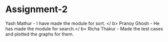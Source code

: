 # Assignment-2

Yash Mathur - I have made the module for sort. </ b>
Pranoy Ghosh - He has made the module for search.</ b>
Richa Thakur - Made the test cases and plotted the graphs for them.
